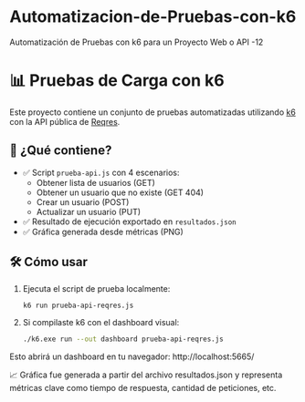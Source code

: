 # Automatizacion-de-Pruebas-con-k6
Automatización de Pruebas con k6 para un Proyecto Web o API -12

# 📊 Pruebas de Carga con k6

Este proyecto contiene un conjunto de pruebas automatizadas utilizando [k6](https://k6.io/) con la API pública de [Reqres](https://reqres.in).

## 🚀 ¿Qué contiene?

- ✅ Script `prueba-api.js` con 4 escenarios:
  - Obtener lista de usuarios (GET)
  - Obtener un usuario que no existe (GET 404)
  - Crear un usuario (POST)
  - Actualizar un usuario (PUT)
- ✅ Resultado de ejecución exportado en `resultados.json`
- ✅ Gráfica generada desde métricas (PNG)

## 🛠️ Cómo usar

1. Ejecuta el script de prueba localmente:
   ```bash
   k6 run prueba-api-reqres.js

2. Si compilaste k6 con el dashboard visual:
    ```bash
    ./k6.exe run --out dashboard prueba-api-reqres.js

Esto abrirá un dashboard en tu navegador: http://localhost:5665/

📈 Gráfica
fue generada a partir del archivo resultados.json y representa métricas clave como tiempo de respuesta, cantidad de peticiones, etc.
